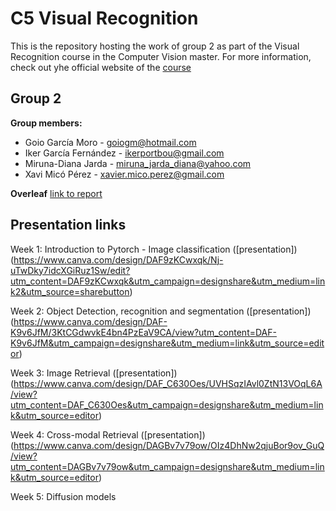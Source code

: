 # C5 Visual Recognition #
This is the repository hosting the work of group 2 as part of the Visual Recognition course in the Computer Vision master. For more information, check out yhe official website of the [course](https://mcv.uab.cat/c5-visual-recognition/)

## Group 2 ##

**Group members:**
* Goio García Moro - goiogm@hotmail.com
* Iker García Fernández - ikerportbou@gmail.com
* Miruna-Diana Jarda - miruna_jarda_diana@yahoo.com
* Xavi Micó Pérez - xavier.mico.perez@gmail.com

**Overleaf**
[link to report](https://www.overleaf.com/read/nkvrrpfjvkcd#5515d9)

**Presentation links**
----------------------
Week 1: Introduction to Pytorch - Image classification ([presentation])(https://www.canva.com/design/DAF9zKCwxqk/Nj-uTwDky7idcXGiRuz1Sw/edit?utm_content=DAF9zKCwxqk&utm_campaign=designshare&utm_medium=link2&utm_source=sharebutton)

Week 2: Object Detection, recognition and segmentation ([presentation])(https://www.canva.com/design/DAF-K9v6JfM/3KtCGdwvkE4bn4PzEaV9CA/view?utm_content=DAF-K9v6JfM&utm_campaign=designshare&utm_medium=link&utm_source=editor)

Week 3: Image Retrieval ([presentation])(https://www.canva.com/design/DAF_C630Oes/UVHSqzIAvl0ZtN13VOqL6A/view?utm_content=DAF_C630Oes&utm_campaign=designshare&utm_medium=link&utm_source=editor)

Week 4: Cross-modal Retrieval ([presentation])(https://www.canva.com/design/DAGBv7v79ow/OIz4DhNw2qjuBor9ov_GuQ/view?utm_content=DAGBv7v79ow&utm_campaign=designshare&utm_medium=link&utm_source=editor)

Week 5: Diffusion models
